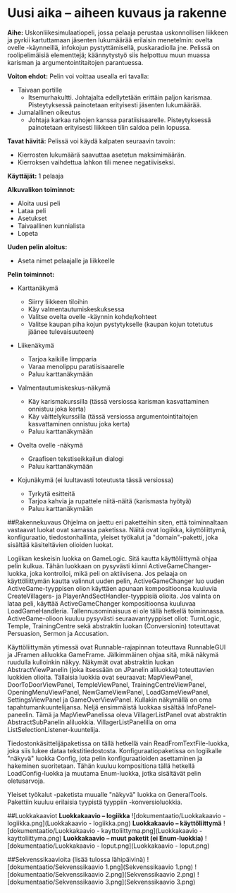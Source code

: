 # Uusi aika – aiheen kuvaus ja rakenne

**Aihe:** Uskonliikesimulaatiopeli, jossa pelaaja perustaa uskonnollisen liikkeen ja pyrkii kartuttamaan jäsenten lukumäärää erilaisin menetelmin: ovelta ovelle -käynneillä, infokojun pystyttämisellä, puskaradiolla jne. Pelissä on roolipelimäisiä elementtejä; käännytystyö siis helpottuu muun muassa karisman ja argumentointitaitojen parantuessa.

**Voiton ehdot:** Pelin voi voittaa usealla eri tavalla:
  - Taivaan portille
    - Itsemurhakultti. Johtajalta edellytetään erittäin paljon karismaa. Pisteytyksessä painotetaan erityisesti jäsenten lukumäärää.
  - Jumalallinen oikeutus
    - Johtaja karkaa rahojen kanssa paratiisisaarelle. Pisteytyksessä painotetaan erityisesti liikkeen tilin saldoa pelin lopussa.
    
**Tavat hävitä:** Pelissä voi käydä kalpaten seuraavin tavoin:
  - Kierrosten lukumäärä saavuttaa asetetun maksimimäärän.
  - Kierroksen vaihdettua lahkon tili menee negatiiviseksi.

**Käyttäjät:** 1 pelaaja

**Alkuvalikon toiminnot:**
  - Aloita uusi peli
  - Lataa peli
  - Asetukset
  - Taivaallinen kunnialista
  - Lopeta

**Uuden pelin aloitus:**
  - Aseta nimet pelaajalle ja liikkeelle

**Pelin toiminnot:**
  - Karttanäkymä
    - Siirry liikkeen tiloihin
    - Käy valmentautumiskeskuksessa
    - Valitse ovelta ovelle -käynnin kohde/kohteet
    - Valitse kaupan piha kojun pystytykselle (kaupan kojun totetutus jäänee tulevaisuuteen)
  
  - Liikenäkymä
    - Tarjoa kaikille limpparia
    - Varaa menolippu paratiisisaarelle
    - Paluu karttanäkymään

  - Valmentautumiskeskus-näkymä
    - Käy karismakurssilla (tässä versiossa karisman kasvattaminen onnistuu joka kerta)
    - Käy väittelykurssilla (tässä versiossa argumentointitaitojen kasvattaminen onnistuu joka kerta)
    - Paluu karttanäkymään

  - Ovelta ovelle -näkymä
    - Graafisen tekstiseikkailun dialogi
    - Paluu karttanäkymään
  
  - Kojunäkymä (ei luultavasti toteutusta tässä versiossa)
    - Tyrkytä esitteitä
    - Tarjoa kahvia ja rupattele niitä-näitä (karismasta hyötyä)
    - Paluu karttanäkymään
    
##Rakennekuvaus
Ohjelma on jaettu eri paketteihin siten, että toiminnaltaan vastaavat luokat ovat samassa paketissa. Näitä ovat logiikka, käyttöliittymä, konfiguraatio, tiedostonhallinta, yleiset työkalut ja "domain"-paketti, joka sisältää käsiteltävien olioiden luokat.

Logiikan keskeisin luokka on GameLogic. Sitä kautta käyttöliittymä ohjaa pelin kulkua. Tähän luokkaan on pysyvästi kiinni ActiveGameChanger-luokka, joka kontrolloi, mikä peli on aktiivisena. Jos pelaaja on käyttöliittymän kautta valinnut uuden pelin, ActiveGameChanger luo uuden ActiveGame-tyyppisen olion käyttäen apunaan kompositioonsa kuuluvia CreateVillagers- ja PlayerAndSectHandler-tyyppisiä olioita. Jos valinta on lataa peli, käyttää ActiveGameChanger kompositioonsa kuuluvaa LoadGameHandleria. Tallennusominaisuus ei ole tällä hetkellä toiminnassa. ActiveGame-olioon kuuluu pysyvästi seuraavantyyppiset oliot: TurnLogic, Temple, TrainingCentre sekä abstraktin luokan (Conversionin) toteuttavat Persuasion, Sermon ja Accusation.

Käyttöliittymän ytimessä ovat Runnable-rajapinnan toteuttava RunnableGUI ja JFramen aliluokka GameFrame. Jälkimmäinen ohjaa sitä, mikä näkymä ruudulla kulloinkin näkyy. Näkymät ovat abstraktin luokan AbstractViewPanelin (joka itsessään on JPanelin aliluokka) toteuttavien luokkien olioita. Tällaisia luokkia ovat seuraavat: MapViewPanel, DoorToDoorViewPanel, TempleViewPanel, TrainingCentreViewPanel, OpeningMenuViewPanel, NewGameViewPanel, LoadGameViewPanel, SettingsViewPanel ja GameOverViewPanel. Kullakin näkymällä on oma tapahtumankuuntelijansa. Neljä ensimmäistä luokkaa sisältää InfoPanel-paneelin. Tämä ja MapViewPanelissa oleva VillagerListPanel ovat abstraktin AbstractSubPanelin aliluokkia. VillagerListPanelilla on oma ListSelectionListener-kuuntelija.

Tiedostonkäsittelijäpaketissa on tällä hetkellä vain ReadFromTextFile-luokka, joka siis lukee dataa tekstitiedostosta. Konfiguraatiopaketissa on logiikalle "näkyvä" luokka Config, jota pelin konfiguraatioiden asettaminen ja hakeminen suoritetaan. Tähän kuuluu kompositiona tällä hetkellä LoadConfig-luokka ja muutama Enum-luokka, jotka sisältävät pelin oletusarvoja.

Yleiset työkalut -paketista muualle "näkyvä" luokka on GeneralTools. Pakettiin kuuluu erilaisia tyypistä tyyppiin -konversioluokkia.

##Luokkakaaviot
**Luokkakaavio – logiikka**
![dokumentaatio/Luokkakaavio - logiikka.png](Luokkakaavio - logiikka.png)
**Luokkakaavio – käyttöliittymä**
![dokumentaatio/Luokkakaavio - kayttoliittyma.png](Luokkakaavio - kayttoliittyma.png)
**Luokkakaavio – muut paketit (ei Enum-luokkia)**
![dokumentaatio/Luokkakaavio - loput.png](Luokkakaavio - loput.png)

##Sekvenssikaavioita (lisää tulossa lähipäivinä)
![dokumentaatio/Sekvenssikaavio 1.png](Sekvenssikaavio 1.png)
![dokumentaatio/Sekvenssikaavio 2.png](Sekvenssikaavio 2.png)
![dokumentaatio/Sekvenssikaavio 3.png](Sekvenssikaavio 3.png)
